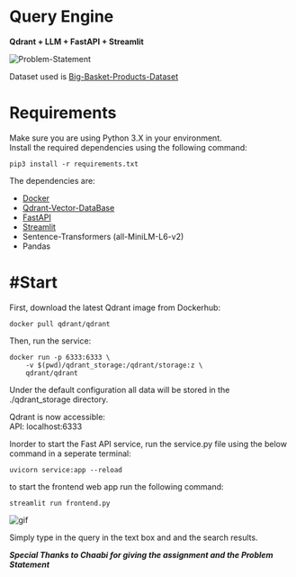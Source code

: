 # Query Engine

**Qdrant + LLM + FastAPI + Streamlit**


![Problem-Statement]("/Assignment.png")


Dataset used is [Big-Basket-Products-Dataset](https://chaabiv2.s3.ap-south-1.amazonaws.com/hiring/bigBasketProducts.csv)

# Requirements
Make sure you are using Python 3.X in your environment.\
Install the required dependencies using the following command:
```
pip3 install -r requirements.txt
```
The dependencies are:
* [Docker](https://docs.docker.com/get-docker/)
* [Qdrant-Vector-DataBase](https://qdrant.tech/)
* [FastAPI](https://fastapi.tiangolo.com/)
* [Streamlit](https://streamlit.io/)
* Sentence-Transformers (all-MiniLM-L6-v2)
* Pandas


# #Start
First, download the latest Qdrant image from Dockerhub:

```
docker pull qdrant/qdrant
```

Then, run the service:

```
docker run -p 6333:6333 \
    -v $(pwd)/qdrant_storage:/qdrant/storage:z \
    qdrant/qdrant
```

Under the default configuration all data will be stored in the ./qdrant_storage directory.

Qdrant is now accessible:\
API: localhost:6333




Inorder to start the Fast API service, run the service.py file using the below command in a seperate terminal:

```
uvicorn service:app --reload  
```


to start the frontend web app run the following command:
```
streamlit run frontend.py
```
![gif]('streamlit-frontend-2023-11-19-02-11-66.webm')

Simply type in the query in the text box and and the search results.

***Special Thanks to Chaabi for giving the assignment and the Problem Statement***
